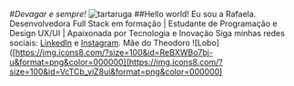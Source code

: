 #*Devagar e sempre!* ![tartaruga](https://img.icons8.com/?size=100&id=ReBXWBo7bj-u&format=png&color=000000)
##Hello world! Eu sou a Rafaela.
Desenvolvedora Full Stack em formação | Estudante de Programação e Design UX/UI | Apaixonada por Tecnologia e Inovação
Siga minhas redes sociais: [LinkedIn](https://br.linkedin.com/rafaelabdebrito) e [Instagram](https://www.instagram.com/rafaela.bbrito).
Mãe do Theodoro ![Lobo]([https://img.icons8.com/?size=100&id=ReBXWBo7bj-u&format=png&color=000000](https://img.icons8.com/?size=100&id=VcTCb_viZ8ui&format=png&color=000000)
